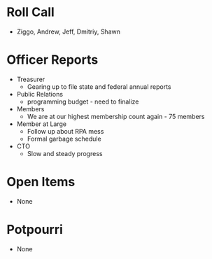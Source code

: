 # Roll Call

- Ziggo, Andrew, Jeff, Dmitriy, Shawn
  
# Officer Reports

- Treasurer
  - Gearing up to file state and federal annual reports
- Public Relations
  - programming budget - need to finalize
- Members
  - We are at our highest membership count again - 75 members
- Member at Large
  - Follow up about RPA mess
  - Formal garbage schedule
- CTO
  - Slow and steady progress

# Open Items
  - None

# Potpourri
  - None
